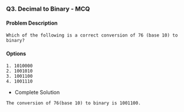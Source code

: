 ### Q3. Decimal to Binary - MCQ
#### Problem Description
```text
Which of the following is a correct conversion of 76 (base 10) to binary?
```
#### Options
```text
1. 1010000
2. 1001010
3. 1001100
4. 1001110
```

* Complete Solution
```text
The conversion of 76(base 10) to binary is 1001100.
```
